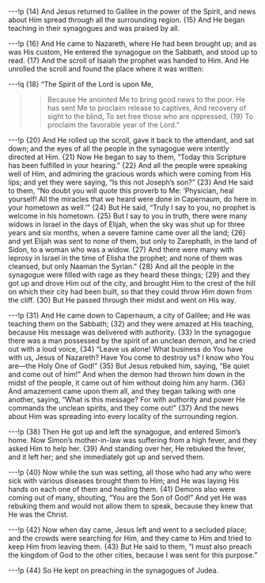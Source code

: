 ---!p
{14} And Jesus returned to Galilee in the power of the Spirit, and news about Him spread through all the surrounding region. {15} And He began teaching in their synagogues and was praised by all.

---!p
{16} And He came to Nazareth, where He had been brought up; and as was His custom, He entered the synagogue on the Sabbath, and stood up to read. {17} And the scroll of Isaiah the prophet was handed to Him. And He unrolled the scroll and found the place where it was written:

---!q
{18} “The Spirit of the Lord is upon Me,
>> Because He anointed Me to bring good news to the poor.
He has sent Me to proclaim release to captives,
>> And recovery of sight to the blind,
To set free those who are oppressed,
>> {19} To proclaim the favorable year of the Lord.”

---!p
{20} And He rolled up the scroll, gave it back to the attendant, and sat down; and the eyes of all the people in the synagogue were intently directed at Him. {21} Now He began to say to them, “Today this Scripture has been fulfilled in your hearing.” {22} And all the people were speaking well of Him, and admiring the gracious words which were coming from His lips; and yet they were saying, “Is this not Joseph’s son?” {23} And He said to them, “No doubt you will quote this proverb to Me: ‘Physician, heal yourself! All the miracles that we heard were done in Capernaum, do here in your hometown as well.’” {24} But He said, “Truly I say to you, no prophet is welcome in his hometown. {25} But I say to you in truth, there were many widows in Israel in the days of Elijah, when the sky was shut up for three years and six months, when a severe famine came over all the land; {26} and yet Elijah was sent to none of them, but only to Zarephath, in the land of Sidon, to a woman who was a widow. {27} And there were many with leprosy in Israel in the time of Elisha the prophet; and none of them was cleansed, but only Naaman the Syrian.” {28} And all the people in the synagogue were filled with rage as they heard these things; {29} and they got up and drove Him out of the city, and brought Him to the crest of the hill on which their city had been built, so that they could throw Him down from the cliff. {30} But He passed through their midst and went on His way.

---!p
{31} And He came down to Capernaum, a city of Galilee; and He was teaching them on the Sabbath; {32} and they were amazed at His teaching, because His message was delivered with authority. {33} In the synagogue there was a man possessed by the spirit of an unclean demon, and he cried out with a loud voice, {34} “Leave us alone! What business do You have with us, Jesus of Nazareth? Have You come to destroy us? I know who You are—the Holy One of God!” {35} But Jesus rebuked him, saying, “Be quiet and come out of him!” And when the demon had thrown him down in the midst of the people, it came out of him without doing him any harm. {36} And amazement came upon them all, and they began talking with one another, saying, “What is this message? For with authority and power He commands the unclean spirits, and they come out!” {37} And the news about Him was spreading into every locality of the surrounding region.

---!p
{38} Then He got up and left the synagogue, and entered Simon’s home. Now Simon’s mother-in-law was suffering from a high fever, and they asked Him to help her. {39} And standing over her, He rebuked the fever, and it left her; and she immediately got up and served them.

---!p
{40} Now while the sun was setting, all those who had any who were sick with various diseases brought them to Him; and He was laying His hands on each one of them and healing them. {41} Demons also were coming out of many, shouting, “You are the Son of God!” And yet He was rebuking them and would not allow them to speak, because they knew that He was the Christ.

---!p
{42} Now when day came, Jesus left and went to a secluded place; and the crowds were searching for Him, and they came to Him and tried to keep Him from leaving them. {43} But He said to them, “I must also preach the kingdom of God to the other cities, because I was sent for this purpose.”

---!p
{44} So He kept on preaching in the synagogues of Judea.